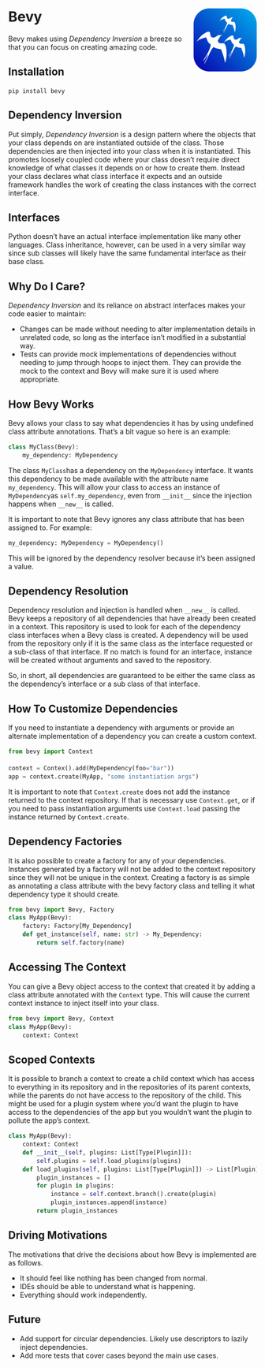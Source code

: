 # <img src="https://github.com/ZechCodes/Bevy/raw/master/res/icon.svg" width="128px" align="right" />

# Bevy
Bevy makes using *Dependency Inversion* a breeze so that you can focus on creating amazing code.

## Installation
```shell script
pip install bevy
```

## Dependency Inversion
Put simply, *Dependency Inversion* is a design pattern where the objects that your class depends on are instantiated outside of the class. Those dependencies are then injected into your class when it is instantiated.
This promotes loosely coupled code where your class doesn’t require direct knowledge of what classes it depends on or how to create them. Instead your class declares what class interface it expects and an outside framework handles the work of creating the class instances with the correct interface.
## Interfaces
Python doesn’t have an actual interface implementation like many other languages. Class inheritance, however, can be used in a very similar way since sub classes will likely have the same fundamental interface as their base class. 
## Why Do I Care?
*Dependency Inversion* and its reliance on abstract interfaces makes your code easier to maintain:
- Changes can be made without needing to alter implementation details in unrelated code, so long as the interface isn’t modified in a substantial way.
- Tests can provide mock implementations of dependencies without needing to jump through hoops to inject them. They can provide the mock to the context and Bevy will make sure it is used where appropriate.
## How Bevy Works
Bevy allows your class to say what dependencies it has by using undefined class attribute annotations. That’s a bit vague so here is an example:
```py
class MyClass(Bevy):
    my_dependency: MyDependency
```
The class `MyClass`has a dependency on the `MyDependency` interface. It wants this dependency to be made available with the attribute name `my_dependency`. This will allow your class to access an instance of `MyDependency`as `self.my_dependency`, even from `__init__` since the injection happens when `__new__` is called.

It is important to note that Bevy ignores any class attribute that has been assigned to. For example:
```py
my_dependency: MyDependency = MyDependency()
```
This will be ignored by the dependency resolver because it’s been assigned a value.
## Dependency Resolution
Dependency resolution and injection is handled when `__new__` is called. Bevy keeps a repository of all dependencies that have already been created in a context. This repository is used to look for each of the dependency class interfaces when a Bevy class is created. A dependency will be used from the repository only if it is the same class as the interface requested or a sub-class of that interface. If no match is found for an interface, instance will be created without arguments and saved to the repository.

So, in short, all dependencies are guaranteed to be either the same class as the dependency’s interface or a sub class of that interface.
## How To Customize Dependencies
If you need to instantiate a dependency with arguments or provide an alternate implementation of a dependency you can create a custom context.

```py
from bevy import Context

context = Contex().add(MyDependency(foo="bar"))
app = context.create(MyApp, "some instantiation args")
```
It is important to note that `Context.create` does not add the instance returned to the context repository. If that is necessary use `Context.get`, or if you need to pass instantiation arguments use `Context.load` passing the instance returned by `Context.create`.
## Dependency Factories
It is also possible to create a factory for any of your dependencies. Instances generated by a factory will not be added to the context repository since they will not be unique in the context. Creating a factory is as simple as annotating a class attribute with the bevy factory class and telling it what dependency type it should create.
```py
from bevy import Bevy, Factory
class MyApp(Bevy):
    factory: Factory[My_Dependency]
    def get_instance(self, name: str) -> My_Dependency:
        return self.factory(name)
```
## Accessing The Context
You can give a Bevy object access to the context that created it by adding a class attribute annotated with the `Context` type. This will cause the current context instance to inject itself into your class.
```py
from bevy import Bevy, Context
class MyApp(Bevy):
    context: Context
```
## Scoped Contexts
It is possible to branch a context to create a child context which has access to everything in its repository and in the repositories of its parent contexts, while the parents do not have access to the repository of the child. This might be used for a plugin system where you’d want the plugin to have access to the dependencies of the app but you wouldn’t want the plugin to pollute the app’s context.
```py
class MyApp(Bevy):
    context: Context
    def __init__(self, plugins: List[Type[Plugin]]):
        self.plugins = self.load_plugins(plugins)
    def load_plugins(self, plugins: List[Type[Plugin]]) -> List[Plugin]:
        plugin_instances = []
        for plugin in plugins:
            instance = self.context.branch().create(plugin)
            plugin_instances.append(instance)
        return plugin_instances
```
## Driving Motivations
The motivations that drive the decisions about how Bevy is implemented are as follows.
- It should feel like nothing has been changed from normal.
- IDEs should be able to understand what is happening.
- Everything should work independently.
## Future
- Add support for circular dependencies. Likely use descriptors to lazily inject dependencies.
- Add more tests that cover cases beyond the main use cases.
